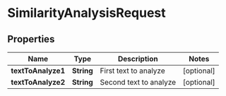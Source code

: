 
# SimilarityAnalysisRequest

## Properties
Name | Type | Description | Notes
------------ | ------------- | ------------- | -------------
**textToAnalyze1** | **String** | First text to analyze |  [optional]
**textToAnalyze2** | **String** | Second text to analyze |  [optional]



